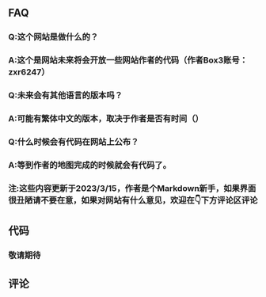 ## FAQ
### Q:这个网站是做什么的？
### A:这个是网站未来将会开放一些网站作者的代码（作者Box3账号：zxr6247）
### Q:未来会有其他语言的版本吗？
### A:可能有繁体中文的版本，取决于作者是否有时间（）
### Q:什么时候会有代码在网站上公布？
### A:等到作者的地图完成的时候就会有代码了。
### 注:这些内容更新于2023/3/15，作者是个Markdown新手，如果界面很丑陋请不要在意，如果对网站有什么意见，欢迎在👇下方评论区评论
## 代码
### 敬请期待
## 评论
<head>
  <!-- ... -->
  <link
    rel="stylesheet"
    href="https://unpkg.com/@waline/client@v2/dist/waline.css"
  />
  <!-- ... -->
</head>
<body>
  <!-- ... -->
  <div id="waline"></div>
  <script type="module">
    import { init } from 'https://unpkg.com/@waline/client@v2/dist/waline.mjs';

    init({
      el: '#waline',
      serverURL: 'https://comment.zxrn.info',
      turnstileKey:'0x4AAAAAAAQMP29tiusykCIZsqB7dsA_U18',
    });
  </script>
</body>
